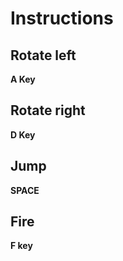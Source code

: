 # Instructions
## Rotate left
**A Key**
## Rotate right
**D Key**
## Jump
**SPACE**
## Fire
**F key**